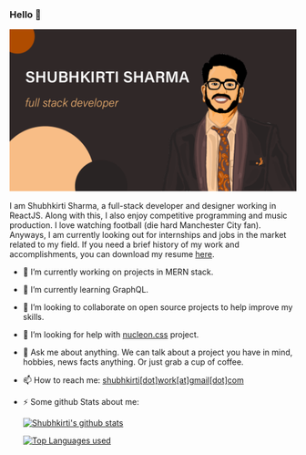 ### Hello 👋

![Background Cover](https://github.com/wowufoundme/wowufoundme/raw/master/__files/bg_cover.png)

I am Shubhkirti Sharma, a full-stack developer and designer working in ReactJS. Along with this, I also enjoy competitive programming and music production. I love watching football (die hard Manchester City fan). Anyways, I am currently looking out for internships and jobs in the market related to my field. If you need a brief history of my work and accomplishments, you can download my resume [here](https://raw.githubusercontent.com/wowufoundme/wowufoundme/650cab5f5130bf05ffdd6becee74b40f840f69b3/__files/SHUBHKIRTI_SHARMA_CV.pdf).

- 🔭 I’m currently working on projects in MERN stack.
- 🌱 I’m currently learning GraphQL.
- 👯 I’m looking to collaborate on open source projects to help improve my skills.
- 🤔 I’m looking for help with [nucleon.css](https://wowufoundme.js.org/nucleon.css) project.
- 💬 Ask me about anything. We can talk about a project you have in mind, hobbies, news facts anything. Or just grab a cup of coffee.
- 📫 How to reach me: [shubhkirti[dot]work[at]gmail[dot]com](mailto:shubhkirti.work@gmail.com)
- ⚡ Some github Stats about me:

  [![Shubhkirti's github stats](https://github-readme-stats.vercel.app/api?username=wowufoundme&show_icons=true&theme=tokyonight)](https://wowufoundme.js.org)

  [![Top Languages used](https://github-readme-stats.vercel.app/api/top-langs/?username=wowufoundme&theme=tokyonight)](https://wowufoundme.js.org)
